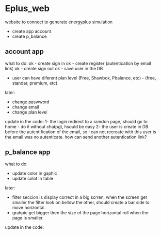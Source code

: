 # Eplus_web


website to connect to generate energyplus simulation

 - create app account
 - create p_balance

## account app
 what to do:
  ok - create sign in
  ok - create register (autentication by email link)
  ok - create sign out
  ok - save user in the DB
  - user can have diferent plan level (Free, Shawbox, Pbalance, etc) - (free, standar, premium, etc)

later:
  - change paswword
  - change email
  - change plan level


update in the code:
 1- the login redirect to a ramdon page, should go to home - do it without chatpgt, hsould be easy
 2- the user is create in DB before the autentification of the email, so i can not recreate with this user is the email was no autenticate.
 how can send another autentication link?

## p_balance app
 what to do:
  - update color in gaphic
  - update colot in table

later:
  - filter seccion is display correct in a big scrren, when the screen get smaller the filter look on bellow the other, should create a bar side to move horizontal.
  - grahpic get bigger then the size of the page horizontal roll when the page is smaller.

update in the code:
